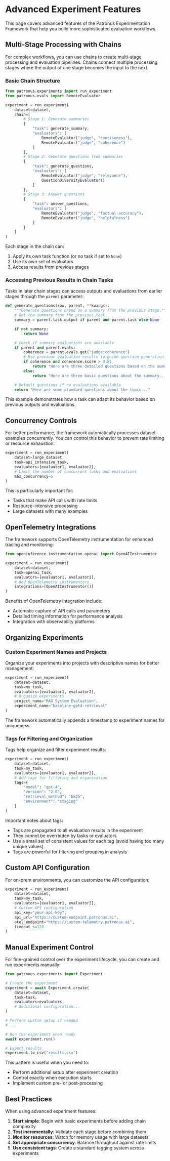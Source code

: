 # Advanced Experiment Features

This page covers advanced features of the Patronus Experimentation Framework that help you build more sophisticated evaluation workflows.

## Multi-Stage Processing with Chains

For complex workflows, you can use chains to create multi-stage processing and evaluation pipelines.
Chains connect multiple processing stages where the output of one stage becomes the input to the next.

### Basic Chain Structure

```python
from patronus.experiments import run_experiment
from patronus.evals import RemoteEvaluator

experiment = run_experiment(
    dataset=dataset,
    chain=[
        # Stage 1: Generate summaries
        {
            "task": generate_summary,
            "evaluators": [
                RemoteEvaluator("judge", "conciseness"),
                RemoteEvaluator("judge", "coherence")
            ]
        },
        # Stage 2: Generate questions from summaries
        {
            "task": generate_questions,
            "evaluators": [
                RemoteEvaluator("judge", "relevance"),
                QuestionDiversityEvaluator()
            ]
        },
        # Stage 3: Answer questions
        {
            "task": answer_questions,
            "evaluators": [
                RemoteEvaluator("judge", "factual-accuracy"),
                RemoteEvaluator("judge", "helpfulness")
            ]
        }
    ]
)
```

Each stage in the chain can:
1. Apply its own task function (or no task if set to `None`)
2. Use its own set of evaluators
3. Access results from previous stages

### Accessing Previous Results in Chain Tasks

Tasks in later chain stages can access outputs and evaluations from earlier stages through the `parent` parameter:

```python
def generate_questions(row, parent, **kwargs):
    """Generate questions based on a summary from the previous stage."""
    # Get the summary from the previous task
    summary = parent.task.output if parent and parent.task else None

    if not summary:
        return None

    # Check if summary evaluations are available
    if parent and parent.evals:
        coherence = parent.evals.get("judge:coherence")
        # Use previous evaluation results to guide question generation
        if coherence and coherence.score > 0.8:
            return "Here are three detailed questions based on the summary..."
        else:
            return "Here are three basic questions about the summary..."

    # Default questions if no evaluations available
    return "Here are some standard questions about the topic..."
```

This example demonstrates how a task can adapt its behavior based on previous outputs and evaluations.

## Concurrency Controls

For better performance, the framework automatically processes dataset examples concurrently.
You can control this behavior to prevent rate limiting or resource exhaustion:

```python
experiment = run_experiment(
    dataset=large_dataset,
    task=api_intensive_task,
    evaluators=[evaluator1, evaluator2],
    # Limit the number of concurrent tasks and evaluations
    max_concurrency=5
)
```

This is particularly important for:
- Tasks that make API calls with rate limits
- Resource-intensive processing
- Large datasets with many examples

## OpenTelemetry Integrations

The framework supports OpenTelemetry instrumentation for enhanced tracing and monitoring:

```python
from openinference.instrumentation.openai import OpenAIInstrumentor

experiment = run_experiment(
    dataset=dataset,
    task=openai_task,
    evaluators=[evaluator1, evaluator2],
    # Add OpenTelemetry instrumentors
    integrations=[OpenAIInstrumentor()]
)
```

Benefits of OpenTelemetry integration include:
- Automatic capture of API calls and parameters
- Detailed timing information for performance analysis
- Integration with observability platforms

## Organizing Experiments

### Custom Experiment Names and Projects

Organize your experiments into projects with descriptive names for better management:

```python
experiment = run_experiment(
    dataset=dataset,
    task=my_task,
    evaluators=[evaluator1, evaluator2],
    # Organize experiments
    project_name="RAG System Evaluation",
    experiment_name="baseline-gpt4-retrieval"
)
```

The framework automatically appends a timestamp to experiment names for uniqueness.

### Tags for Filtering and Organization

Tags help organize and filter experiment results:

```python
experiment = run_experiment(
    dataset=dataset,
    task=my_task,
    evaluators=[evaluator1, evaluator2],
    # Add tags for filtering and organization
    tags={
        "model": "gpt-4",
        "version": "2.0",
        "retrieval_method": "bm25",
        "environment": "staging"
    }
)
```

Important notes about tags:

- Tags are propagated to all evaluation results in the experiment
- They cannot be overridden by tasks or evaluators
- Use a small set of consistent values for each tag (avoid having too many unique values)
- Tags are powerful for filtering and grouping in analysis

## Custom API Configuration

For on-prem environments, you can customize the API configuration:

```python
experiment = run_experiment(
    dataset=dataset,
    task=my_task,
    evaluators=[evaluator1, evaluator2],
    # Custom API configuration
    api_key="your-api-key",
    api_url="https://custom-endpoint.patronus.ai",
    otel_endpoint="https://custom-telemetry.patronus.ai",
    timeout_s=120
)
```

## Manual Experiment Control

For fine-grained control over the experiment lifecycle, you can create and run experiments manually:

```python
from patronus.experiments import Experiment

# Create the experiment
experiment = await Experiment.create(
    dataset=dataset,
    task=task,
    evaluators=evaluators,
    # Additional configuration...
)

# Perform custom setup if needed
# ...

# Run the experiment when ready
await experiment.run()

# Export results
experiment.to_csv("results.csv")
```

This pattern is useful when you need to:
- Perform additional setup after experiment creation
- Control exactly when execution starts
- Implement custom pre- or post-processing

## Best Practices

When using advanced experiment features:

1. **Start simple**: Begin with basic experiments before adding chain complexity
2. **Test incrementally**: Validate each stage before combining them
3. **Monitor resources**: Watch for memory usage with large datasets
4. **Set appropriate concurrency**: Balance throughput against rate limits
5. **Use consistent tags**: Create a standard tagging system across experiments
